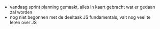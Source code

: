 - vandaag sprint planning gemaakt, alles in kaart gebracht wat er gedaan zal worden
- nog niet begonnen met de deeltaak JS fundamentals, valt nog veel te leren over JS